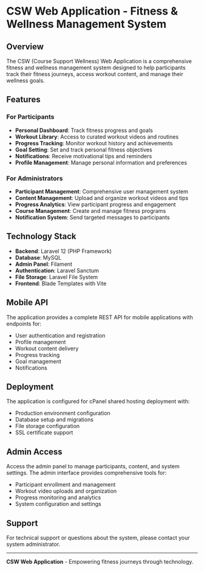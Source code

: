 # CSW Web Application - Fitness & Wellness Management System

## Overview

The CSW (Course Support Wellness) Web Application is a comprehensive fitness and wellness management system designed to help participants track their fitness journeys, access workout content, and manage their wellness goals.

## Features

### For Participants
- **Personal Dashboard**: Track fitness progress and goals
- **Workout Library**: Access to curated workout videos and routines  
- **Progress Tracking**: Monitor workout history and achievements
- **Goal Setting**: Set and track personal fitness objectives
- **Notifications**: Receive motivational tips and reminders
- **Profile Management**: Manage personal information and preferences

### For Administrators
- **Participant Management**: Comprehensive user management system
- **Content Management**: Upload and organize workout videos and tips
- **Progress Analytics**: View participant progress and engagement
- **Course Management**: Create and manage fitness programs
- **Notification System**: Send targeted messages to participants

## Technology Stack

- **Backend**: Laravel 12 (PHP Framework)
- **Database**: MySQL
- **Admin Panel**: Filament
- **Authentication**: Laravel Sanctum
- **File Storage**: Laravel File System
- **Frontend**: Blade Templates with Vite

## Mobile API

The application provides a complete REST API for mobile applications with endpoints for:

- User authentication and registration
- Profile management
- Workout content delivery
- Progress tracking
- Goal management
- Notifications

## Deployment

The application is configured for cPanel shared hosting deployment with:

- Production environment configuration
- Database setup and migrations
- File storage configuration
- SSL certificate support

## Admin Access

Access the admin panel to manage participants, content, and system settings. The admin interface provides comprehensive tools for:

- Participant enrollment and management
- Workout video uploads and organization
- Progress monitoring and analytics
- System configuration and settings

## Support

For technical support or questions about the system, please contact your system administrator.

---

**CSW Web Application** - Empowering fitness journeys through technology.